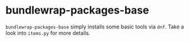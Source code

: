 # bundlewrap-packages-base

`bundlewrap-packages-base` simply installs some basic tools via `dnf`.
Take a look into `items.py` for more details.
